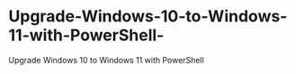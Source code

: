 # Upgrade-Windows-10-to-Windows-11-with-PowerShell-
Upgrade Windows 10 to Windows 11 with PowerShell 
